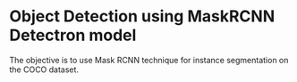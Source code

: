 # Object Detection using MaskRCNN Detectron model
 The objective is to use Mask RCNN technique for instance segmentation on the COCO dataset.

